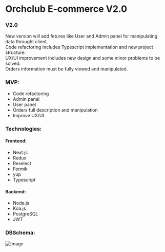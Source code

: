 # Orchclub E-commerce V2.0

### V2.0
New version will add fetures like User and Admin panel for manipulating data throught client.<br/>
Code refactoring includes Typescript implementation and new project structure.<br/>
UX/UI improvement includes new design and some minor problems to be solved.<br/>
Orders information must be fully viewed and manipulated.

### MVP:
  - Code refactoring
  - Admin panel
  - User panel
  - Orders full description and manipulation
  - Improve UX/UI
  
### Technologies:

#### Frontend:
  - Next.js
  - Redux
  - Reselect
  - Formik
  - yup
  - Typescript
  
  
#### Backend:
  - Node.js
  - Koa.js
  - PostgreSQL
  - JWT
  
### DBSchema:
<img src="https://i.ibb.co/gZQBR6Y/Orchclub-Ecom.png"  alt="image" border="0">
